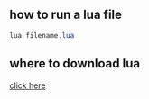 ## how to run a lua file

```powershell
lua filename.lua
```

## where to download lua
[click here](https://www.lua.org/download.html)
